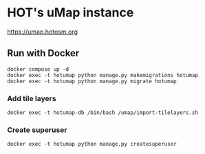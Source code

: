 # HOT's uMap instance

https://umap.hotosm.org

## Run with Docker

```
docker compose up -d
docker exec -t hotumap python manage.py makemigrations hotumap
docker exec -t hotumap python manage.py migrate hotumap
```

### Add tile layers

```
docker exec -t hotumap-db /bin/bash /umap/import-tilelayers.sh
```

### Create superuser

```
docker exec -t hotumap python manage.py createsuperuser
```

